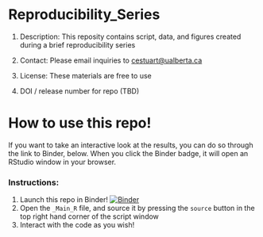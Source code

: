 # Reproducibility_Series

1. Description: This reposity contains script, data, and figures created during a brief reproducibility series

2. Contact: Please email inquiries to cestuart@ualberta.ca

3. License: These materials are free to use

4. DOI / release number for repo (TBD)

# How to use this repo!
If you want to take an interactive look at the results, you can do so through the link to Binder, below. When you click the Binder badge, it will open an RStudio window in your browser.

### Instructions:
1. Launch this repo in Binder! [![Binder](https://mybinder.org/badge_logo.svg)](https://mybinder.org/v2/gh/CourtneyStuart/Reproducibility_Series/main?urlpath=rstudio)
2. Open the `_Main_R` file, and source it by pressing the `source` button in the top right hand corner of the script window
3. Interact with the code as you wish!
